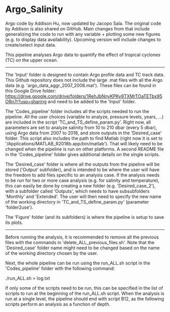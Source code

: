 # Argo_Salinity

Argo code by Addison Hu, now updated by Jacopo Sala. The original code by Addison is also shared on GitHub. Main changes from that include generalizing the code to run with any variable + plotting some new figures (e.g. to display data availability). Upcoming version will include changes to create/select input data.

This pipeline analyses Argo data to quantify the effect of tropical cyclones (TC) on the upper ocean.

______________________________

The 'Input' folder is designed to contain Argo profile data and TC track data. This Github repository does not include the large .mat files with all the Argo data (e.g. 'argo_data_aggr_2007_2008.mat'). These files can be found in this Google Drive folder: https://drive.google.com/drive/folders/1RehJbNnyKPKy8TXMrTOaTETbx95ORn7r?usp=sharing and need to be added to the 'Input' folder.

The 'Codes_pipeline' folder includes all the scripts needed to run the pipeline. All the user choices (variable to analyze, pressure levels, years, ...) are included in the script 'TC_and_TS_define_param.py'. Right now, all parameters are set to analyze salinity from 10 to 210 dbar (every 5 dbar), using Argo data from 2007 to 2018, and store outputs in the 'Desired_case' folder. This script also includes the path to find Matlab (right now it is set to '/Applications/MATLAB_R2018b.app/bin/matlab'). That will likely need to be changed when the pipeline is run on other platforms. A second README file in the 'Codes_pipeline' folder gives additional details on the single scripts.

The 'Desired_case' folder is where all the outputs from the pipeline will be stored ('Output' subfolder), and is intended to be where the user will have the freedom to add files specific to an analysis case. If the analysis needs to be run for two or more case analysis (e.g. for salinity and temperature), this can easily be done by creating a new folder (e.g. 'Desired_case_2'), with a subfolder called 'Outputs', which needs to have subsubfolders 'Monthly' and 'Extended'. The user will then need to specify the new name of the working directory in 'TC_and_TS_define_param.py' (parameter 'folder2use').

The 'Figure' folder (and its subfolders) is where the pipeline is setup to save its plots.

______________________________

Before running the analysis, it is recommended to remove all the previous files with the commands in 'delete_ALL_previous_files.sh'. Note that the 'Desired_case' folder name might need to be changed based on the name of the working directory chosen by the user.

Next, the whole pipeline can be run using the run_ALL.sh script in the 'Codes_pipeline' folder with the following command:

./run_ALL.sh > log.txt

If only some of the scripts need to be run, this can be specified in the list of scripts to run at the beginning of the run_ALL.sh script. When the analysis is run at a single level, the pipeline should end with script B12, as the following scripts perform an analysis as a function of depth.


